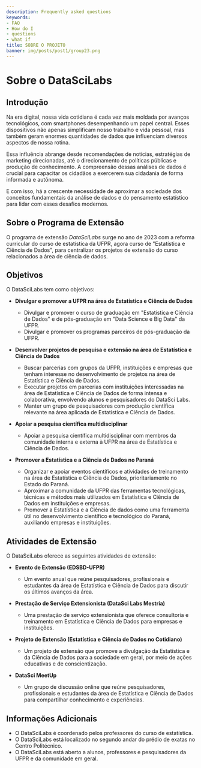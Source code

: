 ```yaml
---
description: Frequently asked questions
keywords:
- FAQ
- How do I
- questions
- what if
title: SOBRE O PROJETO
banner: img/posts/post1/group23.png
---
```


# Sobre o DataSciLabs

## Introdução

Na era digital, nossa vida cotidiana é cada vez mais moldada por avanços tecnológicos, com smartphones desempenhando um papel central. Esses dispositivos não apenas simplificam nosso trabalho e vida pessoal, mas também geram enormes quantidades de dados que influenciam diversos aspectos de nossa rotina.

Essa influência abrange desde recomendações de notícias, estratégias de marketing direcionadas, até o direcionamento de políticas públicas e produção de conhecimento. A compreensão dessas análises de dados é crucial para capacitar os cidadãos a exercerem sua cidadania de forma informada e autônoma.

E com isso, há a crescente necessidade de aproximar a sociedade dos conceitos fundamentais da análise de dados e do pensamento estatístico para lidar com esses desafios modernos.

## Sobre o Programa de Extensão

O programa de extensão *DataSciLabs* surge no ano de 2023 com a reforma curricular do curso de estatística da UFPR, agora curso de "Estatística e Ciência de Dados", para centralizar os projetos de extensão do curso relacionados a área de ciência de dados.

## Objetivos

O DataSciLabs tem como objetivos:

* **Divulgar e promover a UFPR na área de Estatística e Ciência de Dados**

    * Divulgar e promover o curso de graduação em "Estatística e Ciência de Dados" e de pós-graduação em "Data Science e Big Data" da UFPR.
    * Divulgar e promover os programas parceiros de pós-graduação da UFPR.

* **Desenvolver projetos de pesquisa e extensão na área de Estatística e Ciência de Dados**

    * Buscar parcerias com grupos da UFPR, instituições e empresas que tenham interesse no desenvolvimento de projetos na área de Estatística e Ciência de Dados.
    * Executar projetos em parcerias com instituições interessadas na área de Estatística e Ciência de Dados de forma intensa e colaborativa, envolvendo alunos e pesquisadores do DataSci Labs.
    * Manter um grupo de pesquisadores com produção científica relevante na área aplicada de Estatística e Ciência de Dados.

* **Apoiar a pesquisa científica multidisciplinar**

    * Apoiar a pesquisa científica multidisciplinar com membros da comunidade interna e externa à UFPR na área de Estatística e Ciência de Dados.

* **Promover a Estatística e a Ciência de Dados no Paraná**

    * Organizar e apoiar eventos científicos e atividades de treinamento na área de Estatística e Ciência de Dados, prioritariamente no Estado do Paraná.
    * Aproximar a comunidade da UFPR das ferramentas tecnológicas, técnicas e métodos mais utilizados em Estatística e Ciência de Dados em instituições e empresas.
    * Promover a Estatística e a Ciência de dados como uma ferramenta útil no desenvolvimento científico e tecnológico do Paraná, auxiliando empresas e instituições.

## Atividades de Extensão

O DataSciLabs oferece as seguintes atividades de extensão:

* **Evento de Extensão (EDSBD-UFPR)**

    * Um evento anual que reúne pesquisadores, profissionais e estudantes da área de Estatística e Ciência de Dados para discutir os últimos avanços da área.

* **Prestação de Serviço Extensionista (DataSci Labs Mestria)**

    * Uma prestação de serviço extensionista que oferece consultoria e treinamento em Estatística e Ciência de Dados para empresas e instituições.

* **Projeto de Extensão (Estatística e Ciência de Dados no Cotidiano)**

    * Um projeto de extensão que promove a divulgação da Estatística e da Ciência de Dados para a sociedade em geral, por meio de ações educativas e de conscientização.

* **DataSci MeetUp**

    * Um grupo de discussão online que reúne pesquisadores, profissionais e estudantes da área de Estatística e Ciência de Dados para compartilhar conhecimento e experiências.

## Informações Adicionais

* O DataSciLabs é coordenado pelos professores do curso de estatística.
* O DataSciLabs está localizado no segundo andar do prédio de exatas no Centro Politécnico.
* O DataSciLabs está aberto a alunos, professores e pesquisadores da UFPR e da comunidade em geral.

